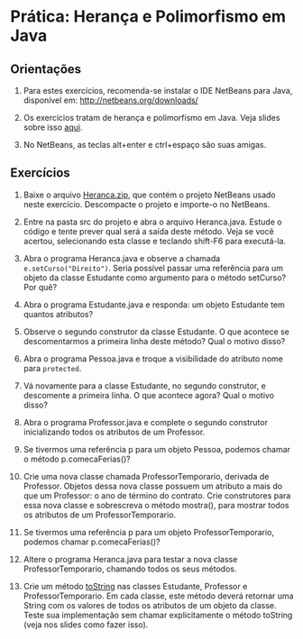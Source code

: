# Prática: Herança e Polimorfismo em Java



## Orientações 

1. Para estes exercícios, recomenda-se instalar o IDE NetBeans para Java, disponível em: http://netbeans.org/downloads/

2. Os exercícios tratam de herança e polimorfismo em Java. Veja slides sobre isso [aqui](../../slides/slides-java-heranca-polimorfismo-2016a.pdf). 

3. No NetBeans, as teclas alt+enter e ctrl+espaço são suas amigas.


## Exercícios


1. Baixe o arquivo [Heranca.zip](Heranca.zip), que contém o projeto NetBeans usado neste exercício. Descompacte o projeto e importe-o no NetBeans.

2. Entre na pasta src do projeto e abra o arquivo Heranca.java. Estude o código e tente prever qual será a saída deste método. Veja se você acertou, selecionando esta classe e teclando shift-F6 para executá-la.

3. Abra o programa Heranca.java e observe a chamada `e.setCurso("Direito")`. Seria possível passar uma referência para um objeto da classe Estudante como argumento para o método setCurso? Por quê?

4. Abra o programa Estudante.java e responda: um objeto Estudante tem quantos atributos?

5. Observe o segundo construtor da classe Estudante. O que acontece se descomentarmos a primeira linha deste método? Qual o motivo disso?

6. Abra o programa Pessoa.java e troque a visibilidade do atributo nome para `protected`.

7. Vá novamente para a classe Estudante, no segundo construtor, e descomente a primeira linha. O que acontece agora? Qual o motivo disso?

8. Abra o programa Professor.java e complete o segundo construtor inicializando todos os atributos de um Professor.

9. Se tivermos uma referência p para um objeto Pessoa, podemos chamar o método p.comecaFerias()?

10. Crie uma nova classe chamada ProfessorTemporario, derivada de Professor. Objetos dessa nova classe possuem um atributo a mais do que um Professor: o ano de término do contrato. Crie construtores para essa nova classe e sobrescreva o método mostra(), para mostrar todos os atributos de um ProfessorTemporario.

11. Se tivermos uma referência p para um objeto ProfessorTemporario, podemos chamar p.comecaFerias()?

12. Altere o programa Heranca.java para testar a nova classe ProfessorTemporario, chamando todos os seus métodos. 

13. Crie um método [toString](https://docs.oracle.com/javase/8/docs/api/java/lang/Object.html#toString--) nas classes Estudante, Professor e ProfessorTemporario. Em cada classe, este método deverá retornar uma String com os valores de todos os atributos de um objeto da classe. Teste sua implementação sem chamar explicitamente o método toString (veja nos slides como fazer isso).

    

